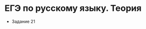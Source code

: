 # ЕГЭ по русскому языку. Теория

* <a onclick="loadURL('rus//ege//2022//theory//README')">Задание 21</a>
